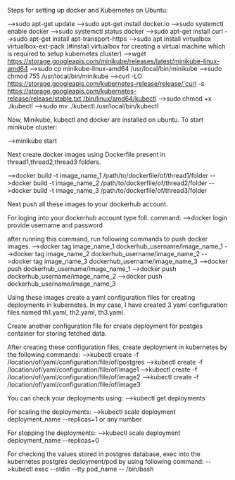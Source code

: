 Steps for setting up docker and Kubernetes on Ubuntu:

-->sudo apt-get update
-->sudo apt-get install docker.io
-->sudo systemctl enable docker
-->sudo systemctl status docker
-->sudo apt-get install curl
-->sudo apt-get install apt-transport-https
-->sudo apt install virtualbox virtualbox-ext-pack (#install virtualbox for creating a virtual machine which is required to setup kubernetes cluster)
-->wget https://storage.googleapis.com/minikube/releases/latest/minikube-linux-amd64
-->sudo cp minikube-linux-amd64 /usr/local/bin/minikube
-->sudo chmod 755 /usr/local/bin/minikube
-->curl -LO https://storage.googleapis.com/kubernetes-release/release/`curl -s https://storage.googleapis.com/kubernetes-release/release/stable.txt`/bin/linux/amd64/kubectl
-->sudo chmod +x ./kubectl
-->sudo mv ./kubectl /usr/local/bin/kubectl


Now, Minikube, kubectl and docker are installed on ubuntu. To start minikube cluster:

-->minikube start

Next create docker images using Dockerfile present in thread1,thread2,thread3 folders.

-->docker build -t image_name_1 /path/to/dockerfile/of/thread1/folder
-->docker build -t image_name_2 /path/to/dockerfile/of/thread2/folder
-->docker build -t image_name_3 /path/to/dockerfile/of/thread3/folder


Next push all these images to your dockerhub account.

For loging into your dockerhub account type foll. command:
-->docker login 
provide username and password

after running this command, run following commands to push docker images.
-->docker tag image_name_1 dockerhub_username/image_name_1
-->docker tag image_name_2 dockerhub_username/image_name_2
-->docker tag image_name_3 dockerhub_username/image_name_3
-->docker push dockerhub_username/image_name_1
-->docker push dockerhub_username/image_name_2
-->docker push dockerhub_username/image_name_3



Using these images create a yaml configuration files for creating deployments in kubernetes.
In my case, I have created 3 yaml configuration files named th1.yaml, th2.yaml, th3.yaml.

Create another configuration file for create deployment for postges container for storing fetched data.

After creating these configuration files, create deployment in kubernetes by the following commands:
-->kubectl create -f /location/of/yaml/configuration/file/of/postgres
-->kubectl create -f /location/of/yaml/configuration/file/of/image1
-->kubectl create -f /location/of/yaml/configuration/file/of/image2
-->kubectl create -f /location/of/yaml/configuration/file/of/image3

You can check your deployments using:
-->kubectl get deployments

For scaling the deployments:
-->kubectl scale deployment deployment_name --replicas=1 or any number

For stopping the deployments:
-->kubectl scale deployment deployment_name --replicas=0

For checking the values stored in postgres database, exec into the kubernetes postgres deployment/pod by using following command:
-->kubectl exec --stdin --tty pod_name -- /bin/bash

